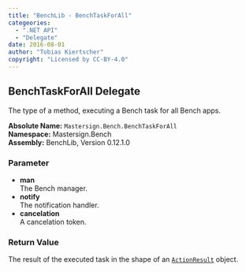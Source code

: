 ```yaml
---
title: "BenchLib - BenchTaskForAll"
categeories:
  - ".NET API"
  - "Delegate"
date: 2016-08-01
author: "Tobias Kiertscher"
copyright: "Licensed by CC-BY-4.0"
---
```


## BenchTaskForAll Delegate
The type of a method, executing a Bench task for all Bench apps. 

**Absolute Name:** `Mastersign.Bench.BenchTaskForAll`  
**Namespace:** Mastersign.Bench  
**Assembly:** BenchLib, Version 0.12.1.0

### Parameter

* **man**  
  The Bench manager.
* **notify**  
  The notification handler.
* **cancelation**  
  A cancelation token.

### Return Value
The result of the executed task in the shape of an  [`ActionResult`](/clr-api/mastersign-bench-actionresult/) object.



